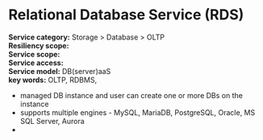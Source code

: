 # Relational Database Service (RDS)  
**Service category:** Storage > Database > OLTP  
**Resiliency scope:**   
**Service scope:**   
**Service access:**   
**Service model:** DB(server)aaS  
**key words:**  OLTP, RDBMS,   

* managed DB instance and user can create one or more DBs on the instance  
* supports multiple engines - MySQL, MariaDB, PostgreSQL, Oracle, MS SQL Server, Aurora  
* 
